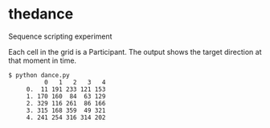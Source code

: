 thedance
========

Sequence scripting experiment

Each cell in the grid is a Participant. The output shows the target direction
at that moment in time. 

    $ python dance.py 
              0   1   2   3   4
         0.  11 191 233 121 153
         1. 170 160  84  63 129
         2. 329 116 261  86 166
         3. 315 168 359  49 321
         4. 241 254 316 314 202

